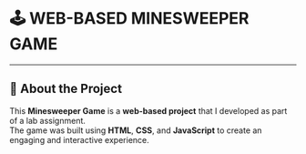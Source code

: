 # 🕹️ **WEB-BASED MINESWEEPER GAME**

---

## 📖 **About the Project**  
This **Minesweeper Game** is a **web-based project** that I developed as part of a lab assignment.  
The game was built using **HTML**, **CSS**, and **JavaScript** to create an engaging and interactive experience.
